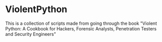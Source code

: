 # ViolentPython

This is a collection of scripts made from going through the book "Violent Python: A Cookbook for Hackers, Forensic Analysts, Penetration Testers and Security Engineers"

